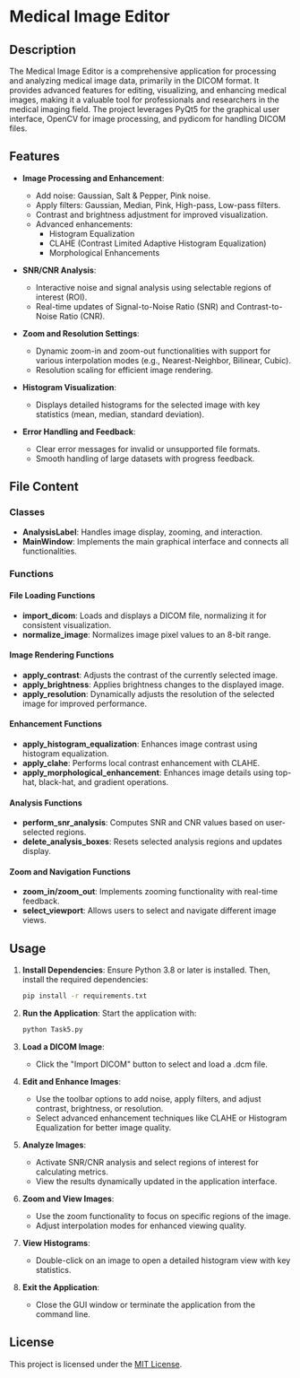 # Medical Image Editor

## Description
The Medical Image Editor is a comprehensive application for processing and analyzing medical image data, primarily in the DICOM format. It provides advanced features for editing, visualizing, and enhancing medical images, making it a valuable tool for professionals and researchers in the medical imaging field. The project leverages PyQt5 for the graphical user interface, OpenCV for image processing, and pydicom for handling DICOM files.

## Features

- **Image Processing and Enhancement**:
  - Add noise: Gaussian, Salt & Pepper, Pink noise.
  - Apply filters: Gaussian, Median, Pink, High-pass, Low-pass filters.
  - Contrast and brightness adjustment for improved visualization.
  - Advanced enhancements:
    - Histogram Equalization
    - CLAHE (Contrast Limited Adaptive Histogram Equalization)
    - Morphological Enhancements
  
- **SNR/CNR Analysis**:
  - Interactive noise and signal analysis using selectable regions of interest (ROI).
  - Real-time updates of Signal-to-Noise Ratio (SNR) and Contrast-to-Noise Ratio (CNR).

- **Zoom and Resolution Settings**:
  - Dynamic zoom-in and zoom-out functionalities with support for various interpolation modes (e.g., Nearest-Neighbor, Bilinear, Cubic).
  - Resolution scaling for efficient image rendering.

- **Histogram Visualization**:
  - Displays detailed histograms for the selected image with key statistics (mean, median, standard deviation).

- **Error Handling and Feedback**:
  - Clear error messages for invalid or unsupported file formats.
  - Smooth handling of large datasets with progress feedback.

## File Content

### Classes
- **AnalysisLabel**: Handles image display, zooming, and interaction.
- **MainWindow**: Implements the main graphical interface and connects all functionalities.

### Functions
#### File Loading Functions
- **import_dicom**: Loads and displays a DICOM file, normalizing it for consistent visualization.
- **normalize_image**: Normalizes image pixel values to an 8-bit range.

#### Image Rendering Functions
- **apply_contrast**: Adjusts the contrast of the currently selected image.
- **apply_brightness**: Applies brightness changes to the displayed image.
- **apply_resolution**: Dynamically adjusts the resolution of the selected image for improved performance.

#### Enhancement Functions
- **apply_histogram_equalization**: Enhances image contrast using histogram equalization.
- **apply_clahe**: Performs local contrast enhancement with CLAHE.
- **apply_morphological_enhancement**: Enhances image details using top-hat, black-hat, and gradient operations.

#### Analysis Functions
- **perform_snr_analysis**: Computes SNR and CNR values based on user-selected regions.
- **delete_analysis_boxes**: Resets selected analysis regions and updates display.

#### Zoom and Navigation Functions
- **zoom_in/zoom_out**: Implements zooming functionality with real-time feedback.
- **select_viewport**: Allows users to select and navigate different image views.

## Usage

1. **Install Dependencies**: Ensure Python 3.8 or later is installed. Then, install the required dependencies:
    ```bash
    pip install -r requirements.txt
    ```

2. **Run the Application**: Start the application with:
    ```bash
    python Task5.py
    ```

3. **Load a DICOM Image**:
    - Click the "Import DICOM" button to select and load a .dcm file.

4. **Edit and Enhance Images**:
    - Use the toolbar options to add noise, apply filters, and adjust contrast, brightness, or resolution.
    - Select advanced enhancement techniques like CLAHE or Histogram Equalization for better image quality.

5. **Analyze Images**:
    - Activate SNR/CNR analysis and select regions of interest for calculating metrics.
    - View the results dynamically updated in the application interface.

6. **Zoom and View Images**:
    - Use the zoom functionality to focus on specific regions of the image.
    - Adjust interpolation modes for enhanced viewing quality.

7. **View Histograms**:
    - Double-click on an image to open a detailed histogram view with key statistics.

8. **Exit the Application**:
    - Close the GUI window or terminate the application from the command line.

## License
This project is licensed under the [MIT License](LICENSE).